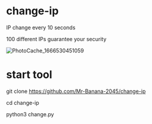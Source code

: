 # change-ip
IP change every 10 seconds

100 different IPs guarantee your security

![PhotoCache_1666530451059](https://user-images.githubusercontent.com/109140672/197395903-9904a3ad-a5a5-430a-877d-fc9aa938b9b0.jpg)

# start tool

git clone https://github.com/Mr-Banana-2045/change-ip

cd change-ip

python3 change.py
